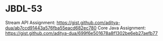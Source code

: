 # JBDL-53
Stream API Assignment: https://gist.github.com/aditya-dua/ab7ccd91443a576fba55eacd682ec780
Core Java Assignment: https://gist.github.com/aditya-dua/699f6e501678a8f1302be6eb27aefb77
